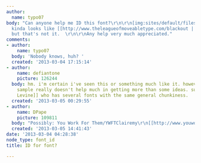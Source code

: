 ```yaml
---
author:
  name: typo07
body: "Can anyone help me ID this font?\r\n\r\n[img:sites/default/files/old-images/nav_save_pad_6257.png]\r\n\r\nIt
  kinda looks like [[http://www.theleagueofmoveabletype.com/blackout | Blackout]],
  but that's not it.  \r\n\r\nAny help very much appreciated."
comments:
- author:
    name: typo07
  body: 'Nobody knows, huh? '
  created: '2013-03-04 17:15:14'
- author:
    name: defiantone
    picture: 126244
  body: hm. i'm certain i've seen this or something much like it. however the small
    sample really doesn't help much in getting more than some ideas. such as [[http://www.myfonts.com/foundry/Jeff_Levine/|Jeff
    Levine]] who has several fonts with the same general chunkiness.
  created: '2013-03-05 00:29:55'
- author:
    name: DPape
    picture: 109811
  body: "Possibly: You Work For Them/YWFTClairemy\r\n[[http://www.youworkforthem.com/font/T2880/ywft-clairemy]][img:sites/default/files/old-images/save1_6714.jpg]"
  created: '2013-03-05 14:41:43'
date: '2013-03-04 04:28:38'
node_type: font_id
title: ID for font?

---
```

